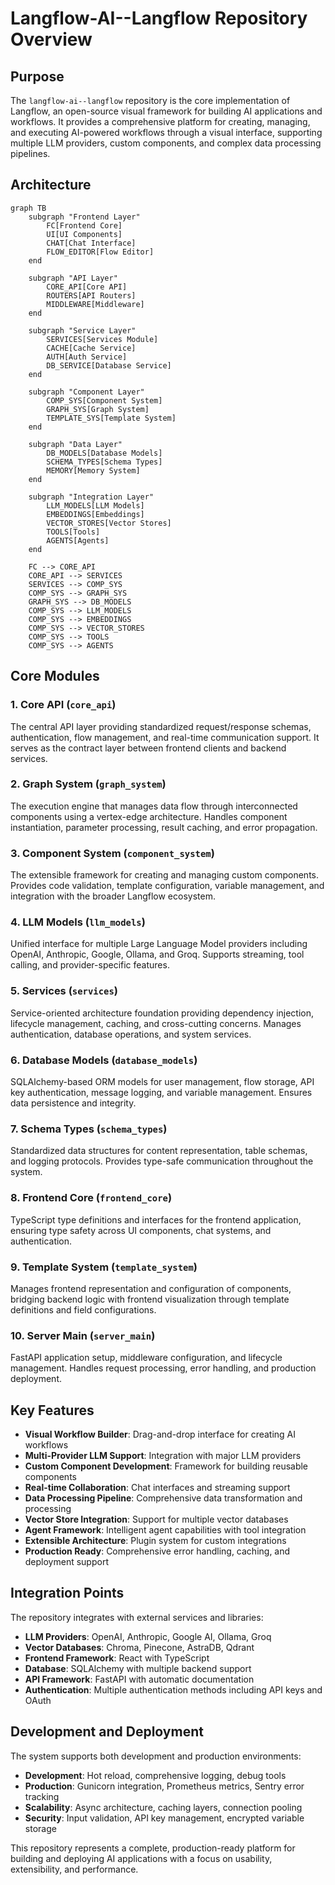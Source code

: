 # Langflow-AI--Langflow Repository Overview

## Purpose

The `langflow-ai--langflow` repository is the core implementation of Langflow, an open-source visual framework for building AI applications and workflows. It provides a comprehensive platform for creating, managing, and executing AI-powered workflows through a visual interface, supporting multiple LLM providers, custom components, and complex data processing pipelines.

## Architecture

```mermaid
graph TB
    subgraph "Frontend Layer"
        FC[Frontend Core]
        UI[UI Components]
        CHAT[Chat Interface]
        FLOW_EDITOR[Flow Editor]
    end
    
    subgraph "API Layer"
        CORE_API[Core API]
        ROUTERS[API Routers]
        MIDDLEWARE[Middleware]
    end
    
    subgraph "Service Layer"
        SERVICES[Services Module]
        CACHE[Cache Service]
        AUTH[Auth Service]
        DB_SERVICE[Database Service]
    end
    
    subgraph "Component Layer"
        COMP_SYS[Component System]
        GRAPH_SYS[Graph System]
        TEMPLATE_SYS[Template System]
    end
    
    subgraph "Data Layer"
        DB_MODELS[Database Models]
        SCHEMA_TYPES[Schema Types]
        MEMORY[Memory System]
    end
    
    subgraph "Integration Layer"
        LLM_MODELS[LLM Models]
        EMBEDDINGS[Embeddings]
        VECTOR_STORES[Vector Stores]
        TOOLS[Tools]
        AGENTS[Agents]
    end
    
    FC --> CORE_API
    CORE_API --> SERVICES
    SERVICES --> COMP_SYS
    COMP_SYS --> GRAPH_SYS
    GRAPH_SYS --> DB_MODELS
    COMP_SYS --> LLM_MODELS
    COMP_SYS --> EMBEDDINGS
    COMP_SYS --> VECTOR_STORES
    COMP_SYS --> TOOLS
    COMP_SYS --> AGENTS
```

## Core Modules

### 1. Core API (`core_api`)
The central API layer providing standardized request/response schemas, authentication, flow management, and real-time communication support. It serves as the contract layer between frontend clients and backend services.

### 2. Graph System (`graph_system`)
The execution engine that manages data flow through interconnected components using a vertex-edge architecture. Handles component instantiation, parameter processing, result caching, and error propagation.

### 3. Component System (`component_system`)
The extensible framework for creating and managing custom components. Provides code validation, template configuration, variable management, and integration with the broader Langflow ecosystem.

### 4. LLM Models (`llm_models`)
Unified interface for multiple Large Language Model providers including OpenAI, Anthropic, Google, Ollama, and Groq. Supports streaming, tool calling, and provider-specific features.

### 5. Services (`services`)
Service-oriented architecture foundation providing dependency injection, lifecycle management, caching, and cross-cutting concerns. Manages authentication, database operations, and system services.

### 6. Database Models (`database_models`)
SQLAlchemy-based ORM models for user management, flow storage, API key authentication, message logging, and variable management. Ensures data persistence and integrity.

### 7. Schema Types (`schema_types`)
Standardized data structures for content representation, table schemas, and logging protocols. Provides type-safe communication throughout the system.

### 8. Frontend Core (`frontend_core`)
TypeScript type definitions and interfaces for the frontend application, ensuring type safety across UI components, chat systems, and authentication.

### 9. Template System (`template_system`)
Manages frontend representation and configuration of components, bridging backend logic with frontend visualization through template definitions and field configurations.

### 10. Server Main (`server_main`)
FastAPI application setup, middleware configuration, and lifecycle management. Handles request processing, error handling, and production deployment.

## Key Features

- **Visual Workflow Builder**: Drag-and-drop interface for creating AI workflows
- **Multi-Provider LLM Support**: Integration with major LLM providers
- **Custom Component Development**: Framework for building reusable components
- **Real-time Collaboration**: Chat interfaces and streaming support
- **Data Processing Pipeline**: Comprehensive data transformation and processing
- **Vector Store Integration**: Support for multiple vector databases
- **Agent Framework**: Intelligent agent capabilities with tool integration
- **Extensible Architecture**: Plugin system for custom integrations
- **Production Ready**: Comprehensive error handling, caching, and deployment support

## Integration Points

The repository integrates with external services and libraries:
- **LLM Providers**: OpenAI, Anthropic, Google AI, Ollama, Groq
- **Vector Databases**: Chroma, Pinecone, AstraDB, Qdrant
- **Frontend Framework**: React with TypeScript
- **Database**: SQLAlchemy with multiple backend support
- **API Framework**: FastAPI with automatic documentation
- **Authentication**: Multiple authentication methods including API keys and OAuth

## Development and Deployment

The system supports both development and production environments:
- **Development**: Hot reload, comprehensive logging, debug tools
- **Production**: Gunicorn integration, Prometheus metrics, Sentry error tracking
- **Scalability**: Async architecture, caching layers, connection pooling
- **Security**: Input validation, API key management, encrypted variable storage

This repository represents a complete, production-ready platform for building and deploying AI applications with a focus on usability, extensibility, and performance.